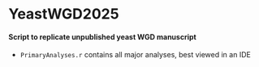 # YeastWGD2025

#### Script to replicate unpublished yeast WGD manuscript

- `PrimaryAnalyses.r` contains all major analyses, best viewed in an IDE
